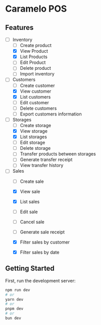 # Caramelo POS

## Features

 - [ ] Inventory
	 - [ ] Create product
	 - [x] View Product
	 - [x] List Products
	 - [ ] Edit Product
	 - [ ] Delete product
	 - [ ] Import inventory
- [ ] Customers
	- [ ] Create customer
	- [x] View customer
	- [x] List customers
	- [ ] Edit customer
	- [ ] Delete customers
	- [ ] Export customers information
- [ ] Storages
	- [ ] Create storage
	- [x] View storage
	- [x] List storages
	- [ ] Edit storage
	- [ ] Delete storage
	- [ ] Transfer products between storages
	- [ ] Generate transfer receipt
	- [ ] View transfer history
- [ ] Sales
	- [ ] Create sale
	- [x] View sale
	- [x] List sales
	- [ ] Edit sale
	- [ ] Cancel sale
	- [ ] Generate sale receipt
	- [x] Filter sales by customer
	- [x] Filter sales by date
 

## Getting Started

First, run the development server:

```bash
npm run dev
# or
yarn dev
# or
pnpm dev
# or
bun dev
```
